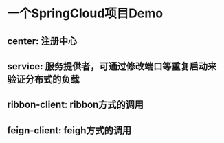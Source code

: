 # 一个SpringCloud项目Demo
## center: 注册中心
## service: 服务提供者，可通过修改端口等重复启动来验证分布式的负载
## ribbon-client: ribbon方式的调用
## feign-client: feigh方式的调用